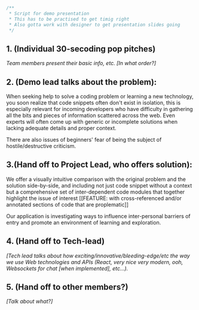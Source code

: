 ```C
/**
 * Script for demo presentation
 * This has to be practised to get timig right
 * Also gotta work with designer to get presentation slides going
 */
 ```

## 1. (Individual 30-secoding pop pitches)
_Team members present their basic info, etc. [In what order?]_

## 2. (Demo lead talks about the problem):
When seeking help to solve a coding problem or learning a new technology, you soon realize that code snippets often don't exist in isolation, this is especially relevant for incoming developers who have difficulty in gathering all the bits and pieces of information scattered across the web. Even experts will often come up with generic or incomplete solutions when lacking adequate details and proper context.

There are also issues of beginners' fear of being the subject of hostile/destructive criticism.

## 3.(Hand off to Project Lead, who offers solution):
We offer a visually intuitive comparison with the original problem and the solution side-by-side, and including not just code snippet without a context but a comprehensive set of inter-dependent code modules that together highlight the issue of interest [[FEATURE: with cross-referenced and/or annotated sections of code that are proplematic]]

Our application is investigating ways to influence inter-personal barriers of entry and promote an environment of learning and exploration.

## 4. (Hand off to Tech-lead)
_[Tech lead talks about how exciting/innovative/bleeding-edge/etc the way we use Web technologies and APIs (React, very nice very modern, ooh, Websockets for chat [when implemented], etc...)._

## 5. (Hand off to other members?)
_[Talk about what?]_
